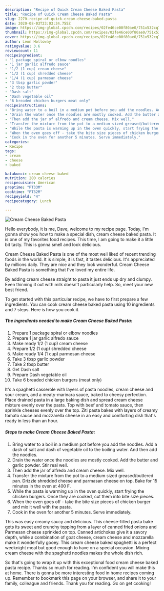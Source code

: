```yaml
---
description: "Recipe of Quick Cream Cheese Baked Pasta"
title: "Recipe of Quick Cream Cheese Baked Pasta"
slug: 2270-recipe-of-quick-cream-cheese-baked-pasta
date: 2020-08-03T23:03:34.755Z
image: https://img-global.cpcdn.com/recipes/02fe46ce00f80ae0/751x532cq70/cream-cheese-baked-pasta-recipe-main-photo.jpg
thumbnail: https://img-global.cpcdn.com/recipes/02fe46ce00f80ae0/751x532cq70/cream-cheese-baked-pasta-recipe-main-photo.jpg
cover: https://img-global.cpcdn.com/recipes/02fe46ce00f80ae0/751x532cq70/cream-cheese-baked-pasta-recipe-main-photo.jpg
author: Leon Holloway
ratingvalue: 3.6
reviewcount: 11
recipeingredient:
- "1 package spiral or elbow noodles"
- "1 jar garlic alfredo sauce"
- "1/2 (1 cup) cream cheese"
- "1/2 (1 cup) shredded cheese"
- "1/4 (1 cup) parmesan cheese"
- "3 tbsp garlic powder"
- "2 tbsp butter"
- "Dash salt"
- "Dash vegetable oil"
- "6 breaded chicken burgers meat only"
recipeinstructions:
- "Bring water to a boil in a medium pot before you add the noodles. Add a dash of salt and dash of vegetable oil to the boiling water. And then add the noodles."
- "Drain the water once the noodles are mostly cooked. Add the butter and garlic powder. Stir real well."
- "Then add the jar of alfredo and cream cheese. Mix well."
- "Transfer the mixture from the pot to a medium sized greased/buttered pan. Drizzle shredded cheese and parmasan cheese on top. Bake for 15 minutes in the oven at 400 F."
- "While the pasta is warming up in the oven quickly, start frying the chicken burgers. Once they are cooked, cut them into bite size pieces."
- "When the oven goes off - take the bite size pieces of chicken burger and mix it well with the pasta."
- "Cook in the oven for another 5 minutes. Serve immediately."
categories:
- Recipe
tags:
- cream
- cheese
- baked

katakunci: cream cheese baked 
nutrition: 200 calories
recipecuisine: American
preptime: "PT33M"
cooktime: "PT32M"
recipeyield: "4"
recipecategory: Lunch

---
```



![Cream Cheese Baked Pasta](https://img-global.cpcdn.com/recipes/02fe46ce00f80ae0/751x532cq70/cream-cheese-baked-pasta-recipe-main-photo.jpg)

Hello everybody, it is me, Dave, welcome to my recipe page. Today, I'm gonna show you how to make a special dish, cream cheese baked pasta. It is one of my favorites food recipes. This time, I am going to make it a little bit tasty. This is gonna smell and look delicious.

Cream Cheese Baked Pasta is one of the most well liked of recent trending foods in the world. It is simple, it is fast, it tastes delicious. It's appreciated by millions daily. They are nice and they look wonderful. Cream Cheese Baked Pasta is something that I've loved my entire life.

By adding cream cheese straight to pasta it just ends up dry and clumpy. Even thinning it out with milk doesn&#39;t particularly help. So, meet your new best friend.


To get started with this particular recipe, we have to first prepare a few ingredients. You can cook cream cheese baked pasta using 10 ingredients and 7 steps. Here is how you cook it.

<!--inarticleads1-->

##### The ingredients needed to make Cream Cheese Baked Pasta:

1. Prepare 1 package spiral or elbow noodles
1. Prepare 1 jar garlic alfredo sauce
1. Make ready 1/2 (1 cup) cream cheese
1. Prepare 1/2 (1 cup) shredded cheese
1. Make ready 1/4 (1 cup) parmesan cheese
1. Take 3 tbsp garlic powder
1. Take 2 tbsp butter
1. Get Dash salt
1. Prepare Dash vegetable oil
1. Take 6 breaded chicken burgers (meat only)


It&#39;s a spaghetti casserole with layers of pasta noodles, cream cheese and sour cream, and a meaty-marinara sauce, baked to cheesy perfection. Place drained pasta in a large baking dish and spread cream cheese mixture evenly over the pasta. Top with beef and tomato sauce, then sprinkle cheeses evenly over the top. Ziti pasta bakes with layers of creamy tomato sauce and mozzarella cheese in an easy and comforting dish that&#39;s ready in less than an hour. 

<!--inarticleads2-->

##### Steps to make Cream Cheese Baked Pasta:

1. Bring water to a boil in a medium pot before you add the noodles. Add a dash of salt and dash of vegetable oil to the boiling water. And then add the noodles.
1. Drain the water once the noodles are mostly cooked. Add the butter and garlic powder. Stir real well.
1. Then add the jar of alfredo and cream cheese. Mix well.
1. Transfer the mixture from the pot to a medium sized greased/buttered pan. Drizzle shredded cheese and parmasan cheese on top. Bake for 15 minutes in the oven at 400 F.
1. While the pasta is warming up in the oven quickly, start frying the chicken burgers. Once they are cooked, cut them into bite size pieces.
1. When the oven goes off - take the bite size pieces of chicken burger and mix it well with the pasta.
1. Cook in the oven for another 5 minutes. Serve immediately.


This was easy creamy saucy and delicious. This cheese-filled pasta bake gets its sweet and crunchy topping from a layer of canned fried onions and Parmesan cheese sprinkled on top. Canned artichokes give it a savory depth, while a combination of goat cheese, cream cheese and mozzarella make it wonderfully gooey. This cream cheese baked spaghetti is a perfect weeknight meal but good enough to have on a special occasion. Mixing cream cheese with the spaghetti noodles makes the whole dish rich. 

So that's going to wrap it up with this exceptional food cream cheese baked pasta recipe. Thanks so much for reading. I'm confident you will make this at home. There is gonna be more interesting food in home recipes coming up. Remember to bookmark this page on your browser, and share it to your family, colleague and friends. Thank you for reading. Go on get cooking!
